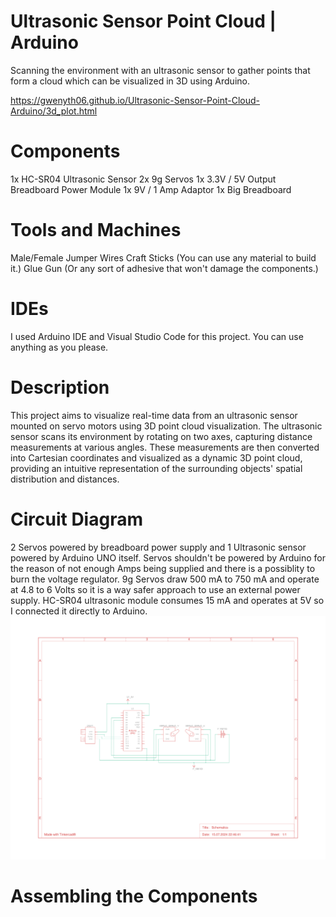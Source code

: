 # Ultrasonic Sensor Point Cloud | Arduino
 Scanning the environment with an ultrasonic sensor to gather points that form a cloud which can be visualized in 3D using Arduino.

https://gwenyth06.github.io/Ultrasonic-Sensor-Point-Cloud-Arduino/3d_plot.html

# Components
1x HC-SR04 Ultrasonic Sensor
2x 9g Servos
1x 3.3V / 5V Output Breadboard Power Module 
1x 9V / 1 Amp Adaptor
1x Big Breadboard

# Tools and Machines
Male/Female Jumper Wires
Craft Sticks (You can use any material to build it.)
Glue Gun (Or any sort of adhesive that won't damage the components.)

# IDEs
I used Arduino IDE and Visual Studio Code for this project. You can use anything as you please.

# Description
This project aims to visualize real-time data from an ultrasonic sensor mounted on servo motors using 3D point cloud visualization. The ultrasonic sensor scans its environment by rotating on two axes, capturing distance measurements at various angles. These measurements are then converted into Cartesian coordinates and visualized as a dynamic 3D point cloud, providing an intuitive representation of the surrounding objects' spatial distribution and distances.

# Circuit Diagram
2 Servos powered by breadboard power supply and 1 Ultrasonic sensor powered by Arduino UNO itself. Servos shouldn't be powered by Arduino for the reason of not enough Amps being supplied and there is a possiblity to burn the voltage regulator. 9g Servos draw 500 mA to 750 mA and operate at 4.8 to 6 Volts so it is a way safer approach to use an external power supply. HC-SR04 ultrasonic module consumes 15 mA and operates at 5V so I connected it directly to Arduino.  
![](diagram.png)
# Assembling the Components

